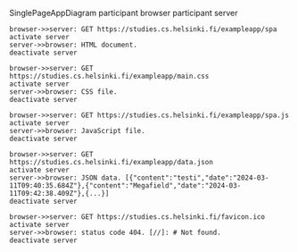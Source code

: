 SinglePageAppDiagram
    participant browser
    participant server

    browser->>server: GET https://studies.cs.helsinki.fi/exampleapp/spa
    activate server
    server->>browser: HTML document.
    deactivate server

    browser->>server: GET https://studies.cs.helsinki.fi/exampleapp/main.css
    activate server
    server->>browser: CSS file.
    deactivate server

    browser->>server: GET https://studies.cs.helsinki.fi/exampleapp/spa.js
    activate server
    server->>browser: JavaScript file.
    deactivate server

    browser->>server: GET https://studies.cs.helsinki.fi/exampleapp/data.json
    activate server
    server->>browser: JSON data. [{"content":"testi","date":"2024-03-11T09:40:35.684Z"},{"content":"Megafield","date":"2024-03-11T09:42:38.409Z"},{...}]
    deactivate server

    browser->>server: GET https://studies.cs.helsinki.fi/favicon.ico
    activate server
    server->>browser: status code 404. [//]: # Not found.
    deactivate server